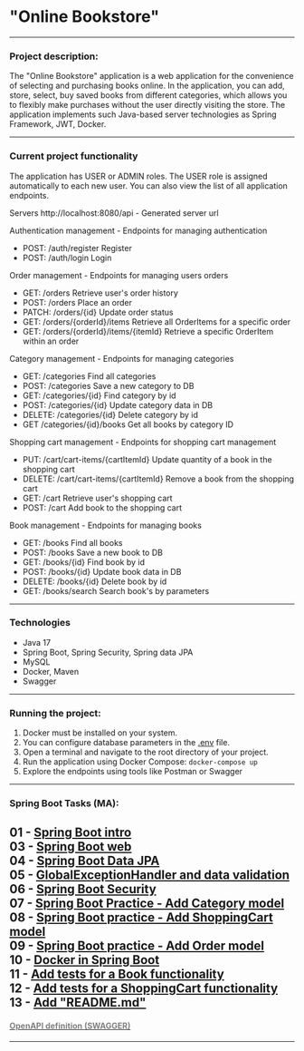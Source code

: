 # "Online Bookstore"

---

### Project description:

The "Online Bookstore" application is a web application for the convenience of selecting and purchasing books online. In the application, you can add, store, select, buy saved books from different categories, which allows you to flexibly make purchases without the user directly visiting the store. The application implements such Java-based server technologies as Spring Framework, JWT, Docker.

---

### Current project functionality

The application has USER or ADMIN roles. The USER role is assigned automatically to each new user. You can also view the list of all application endpoints.

Servers
http://localhost:8080/api - Generated server url

Authentication management - Endpoints for managing authentication
- POST: /auth/register Register
- POST: /auth/login Login

Order management - Endpoints for managing users orders
- GET: /orders Retrieve user's order history
- POST: /orders Place an order
- PATCH: /orders/{id} Update order status
- GET: /orders/{orderId}/items Retrieve all OrderItems for a specific order
- GET: /orders/{orderId}/items/{itemId} Retrieve a specific OrderItem within an order

Category management - Endpoints for managing categories
- GET: /categories Find all categories
- POST: /categories Save a new category to DB
- GET: /categories/{id} Find category by id
- POST: /categories/{id} Update category data in DB
- DELETE: /categories/{id} Delete category by id
- GET /categories/{id}/books Get all books by category ID

Shopping cart management - Endpoints for shopping cart management
- PUT: /cart/cart-items/{cartItemId} Update quantity of a book in the shopping cart
- DELETE: /cart/cart-items/{cartItemId} Remove a book from the shopping cart
- GET: /cart Retrieve user's shopping cart
- POST: /cart Add book to the shopping cart

Book management - Endpoints for managing books
- GET: /books Find all books
- POST: /books Save a new book to DB
- GET: /books/{id} Find book by id
- POST: /books/{id} Update book data in DB
- DELETE: /books/{id} Delete book by id
- GET: /books/search Search book's by parameters
---
### Technologies
- Java 17
- Spring Boot, Spring Security, Spring data JPA
- MySQL
- Docker, Maven
- Swagger
---
### Running the project:
1. Docker must be installed on your system.
2. You can configure database parameters in the [.env](.env) file.
3. Open a terminal and navigate to the root directory of your project.
4. Run the application using Docker Compose: `docker-compose up`
5. Explore the endpoints using tools like Postman or Swagger
---
### Spring Boot Tasks (MA):
01 - [Spring Boot intro](https://mate.academy/learn/java-spring-boot/java-spring-boot-intro-v2?section=practice&videoId=5550&testTaskSlug=java_create_a_repo "Перейти к описанию задания")  
03 - [Spring Boot web](https://mate.academy/learn/java-spring-boot/java-spring-boot-web?section=practice&videoId=5561&testTaskSlug=java_spring_boot_web "Перейти к описанию задания")  
04 - [Spring Boot Data JPA](https://mate.academy/learn/java-spring-boot/java-spring-boot-data-jpa-v2?section=practice&videoId=5566&testTaskSlug=java_spring_boot_data_jpa "Перейти к описанию задания")  
05 - [GlobalExceptionHandler and data validation](https://mate.academy/learn/java-spring-boot/java-spring-boot-globalexceptionhandler?section=practice&videoId=5577&testTaskSlug=java_globalexceptionhandler_and_data_validation "Перейти к описанию задания")  
06 - [Spring Boot Security](https://mate.academy/learn/java-spring-boot/java-spring-boot-security?section=practice&videoId=5578&testTaskSlug=java_security "Перейти к описанию задания")  
07 - [Spring Boot Practice - Add Category model](https://mate.academy/learn/java-spring-boot/java-spring-boot-practice-v2?section=practice&testTaskSlug=java_add_category_model "Перейти к описанию задания")  
08 - [Spring Boot practice - Add ShoppingCart model](https://mate.academy/learn/java-spring-boot/java-spring-boot-practice-v2?section=practice&testTaskSlug=java_add_shoppingcart_model "Перейти к описанию задания")  
09 - [Spring Boot practice - Add Order model](https://mate.academy/learn/java-spring-boot/java-spring-boot-practice-v2?section=practice&testTaskSlug=java_add_order_model "Перейти к описанию задания")  
10 - [Docker in Spring Boot](https://mate.academy/learn/java-spring-boot/java-spring-boot-docker-v2?section=practice&videoId=5587&testTaskSlug=java_add_docker_to_the_project "Перейти к описанию задания")  
11 - [Add tests for a Book functionality](https://mate.academy/learn/java-spring-boot/java-spring-boot-testing-v2?section=practice&videoId=5595&testTaskSlug=java_add_tests_for_a_book_functionality "Перейти к описанию задания")  
12 - [Add tests for a ShoppingCart functionality](https://mate.academy/learn/java-spring-boot/java-spring-boot-testing-v2?section=practice&videoId=5595&testTaskSlug=java_add_tests_for_a_shoppingcart_functionality "Перейти к описанию задания")  
13 - [Add "README.md"](https://mate.academy/learn/java-spring-boot/java-spring-boot-deploy-the-project?section=practice&videoId=5757&testTaskSlug=java_add_readmemd "Перейти к описанию задания")  
---
#### [<span style="color:grey">OpenAPI definition (SWAGGER)</span>](http://localhost:8080/api/swagger-ui/index.html#/)  

---
